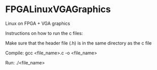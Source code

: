 # FPGALinuxVGAGraphics
Linux on FPGA + VGA graphics



Instructions on how to run the c files:

Make sure that the header file (.h) is in the same directory as the c file

Compile:
gcc <file_name>.c -o <file_name>

Run:
./<file_name>

